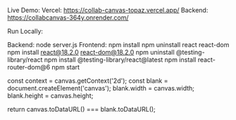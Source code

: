 Live Demo:
Vercel: https://collab-canvas-topaz.vercel.app/
Backend: https://collabcanvas-364y.onrender.com/


Run Locally:

Backend: node server.js
Frontend:
npm install
npm uninstall react react-dom
npm install react@18.2.0 react-dom@18.2.0
npm uninstall @testing-library/react
npm install @testing-library/react@latest
npm install react-router-dom@6
npm start



  const context = canvas.getContext('2d');
  const blank = document.createElement('canvas');
  blank.width = canvas.width;
  blank.height = canvas.height;

  return canvas.toDataURL() === blank.toDataURL();
